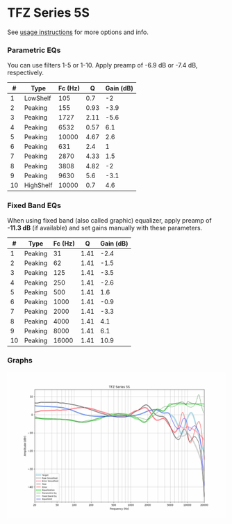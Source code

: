 # TFZ Series 5S
See [usage instructions](https://github.com/jaakkopasanen/AutoEq#usage) for more options and info.

### Parametric EQs
You can use filters 1-5 or 1-10. Apply preamp of -6.9 dB or -7.4 dB, respectively.

|   # | Type      |   Fc (Hz) |    Q |   Gain (dB) |
|-----|-----------|-----------|------|-------------|
|   1 | LowShelf  |       105 | 0.7  |        -2   |
|   2 | Peaking   |       155 | 0.93 |        -3.9 |
|   3 | Peaking   |      1727 | 2.11 |        -5.6 |
|   4 | Peaking   |      6532 | 0.57 |         6.1 |
|   5 | Peaking   |     10000 | 4.67 |         2.6 |
|   6 | Peaking   |       631 | 2.4  |         1   |
|   7 | Peaking   |      2870 | 4.33 |         1.5 |
|   8 | Peaking   |      3808 | 4.82 |        -2   |
|   9 | Peaking   |      9630 | 5.6  |        -3.1 |
|  10 | HighShelf |     10000 | 0.7  |         4.6 |

### Fixed Band EQs
When using fixed band (also called graphic) equalizer, apply preamp of **-11.3 dB** (if available) and set gains manually with these parameters.

|   # | Type    |   Fc (Hz) |    Q |   Gain (dB) |
|-----|---------|-----------|------|-------------|
|   1 | Peaking |        31 | 1.41 |        -2.4 |
|   2 | Peaking |        62 | 1.41 |        -1.5 |
|   3 | Peaking |       125 | 1.41 |        -3.5 |
|   4 | Peaking |       250 | 1.41 |        -2.6 |
|   5 | Peaking |       500 | 1.41 |         1.6 |
|   6 | Peaking |      1000 | 1.41 |        -0.9 |
|   7 | Peaking |      2000 | 1.41 |        -3.3 |
|   8 | Peaking |      4000 | 1.41 |         4.1 |
|   9 | Peaking |      8000 | 1.41 |         6.1 |
|  10 | Peaking |     16000 | 1.41 |        10.9 |

### Graphs
![](./TFZ%20Series%205S.png)
